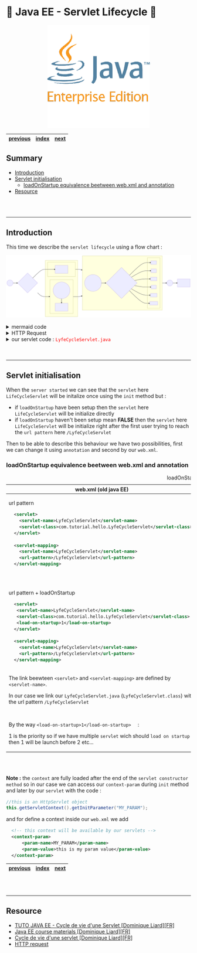 # 🚀 Java EE - Servlet Lifecycle 🚀<!-- omit in TOC -->

<div align="center">

![image](../javaEE.png)

|[previous](./../JAVA_EE_-_Implementation_of_an_MVC_architecture_based_on_Servlet_and_JSP_APIs/Readme.md)|[index](./../Readme.md)|[next](./../JAVA_EE_-_Web_Listeners/Readme.md)|
|---|---|---|

</div>

## Summary <!-- omit in TOC -->

- [Introduction](#introduction)
- [Servlet initialisation](#servlet-initialisation)
	- [loadOnStartup equivalence beetween web.xml and annotation](#loadonstartup-equivalence-beetween-webxml-and-annotation)
- [Resource](#resource)

<br>
<br>

___

## Introduction

This time we describe the ``servlet lifecycle`` using a flow chart :

<a href="lifecycle.svg" target="_blank"  rel="noopener">

![image](lifecycle.svg)
</a>

<details>
<summary>mermaid code</summary>

```
flowchart LR
   subgraph loop
        direction LR

        subgraph Request
        doPost
        doGet
        doHead
        doPut
        doTrace
        doOptions

        
        end

            loopA(("user trying to <br> reach the url pattern : <br> LyfeCycleServlet"))-->
            loopB{service method <br> Servlet : LyfeCycleServlet <br><br> from : wich HTTP <br> request ?}
            loopB--POST--> doPost
            loopB--GET--> doGet
            loopB--HEAD--> doHead
            loopB--PUT--> doPut
            loopB--TRACE--> doTrace
            loopB--OPTIONS--> doOptions
          
        click loopB href "https://developer.mozilla.org/fr/docs/Web/HTTP/Methods" "List of HTTP request"
    end
    subgraph init["initialisation servlet : LyfeCycleServlet"]
    subgraph loadOnStartup["loadOnStartup == true"]

        

        AA["LyfeCycleServlet <br> init() <br> called once"]



    end


    subgraph falseloadOnStartup["loadOnStartup == false"]
        AAA(("first user trying to <br> reach the url pattern : <br> LyfeCycleServlet   "))-->BBB["LyfeCycleServlet <br> init() <br> called once"]

    end
    end

    B(("Server <br> started")) --> C{if LifeCircleServlet <br> loadOnStartup ?}
    C --"true"--> AA
    loadOnStartup --> loop
    C --"false"--> falseloadOnStartup --> loop --> D((Server <br> Stoped)) -->
    E["LyfeCycleServlet <br> destroy() <br> called once"]
```

</details>

<details>
<summary>HTTP Request</summary>

|HTTP Request|Description|
|---|---|
|GET|The GET method requests a representation of the specified resource. GET requests should only be used to retrieve data.|
|HEAD|The HEAD method requests a response identical to a GET request where the body of the response is omitted (only the header is available).|
|POST|The POST method is used to send an entity to the specified resource. This usually results in a state change or server side effects.|
|PUT|The PUT method replaces all current representations of the target resource with the contents of the request.|
|DELETE|The DELETE method deletes the specified resource.|
|CONNECT|The CONNECT method establishes a tunnel to the server identified by the target resource.|
|OPTIONS|The OPTIONS method is used to describe the communications options with the target resource.|
|TRACE|The TRACE method performs a round-trip test message following the path of the target resource.|
|PATCH|The PATCH method is used to apply partial modifications to a resource.|

</details>

<details>
<summary>our servlet code : <code style="color:red;">LyfeCycleServlet.java</code> </summary>

```java
package com.tutorial.hello;

import java.io.IOException;
import javax.servlet.ServletException;
import javax.servlet.ServletRequest;
import javax.servlet.ServletResponse;
import javax.servlet.annotation.WebServlet;
import javax.servlet.http.HttpServlet;
import javax.servlet.http.HttpServletRequest;
import javax.servlet.http.HttpServletResponse;

/**
 * Servlet implementation class LyfeCycleServlet
 */
//@WebServlet(urlPatterns="/LyfeCycleServlet", loadOnStartup=1)
//@WebServlet("/LyfeCycleServlet")
public class LyfeCycleServlet extends HttpServlet {
	private static final long serialVersionUID = 1L;
    
	int countGetRequest = 0;
	String param = "";
    /**
     * @see HttpServlet#HttpServlet()
     */
    public LyfeCycleServlet() {
        super();
    	System.out.println();
    	System.out.println("-----");
        System.out.println("Constructor : servlet created but not yet initialised mean the context from web.xml are not loaded");
    	System.out.println("-----");
        // TODO Auto-generated constructor stub
    }
    
    @Override
    public void init() throws ServletException {
    	// TODO Auto-generated method stub
    	super.init();
    	System.out.println();
    	System.out.println("-----");
    	System.out.println("init method : fully initialised called once mean the context from web.xml is already loaded");
    	this.param = this.getServletContext().getInitParameter("MY_PARAM").toString();
    	System.out.println(this.param);
    	System.out.println("-----");
    }
    
    @Override
    public void service(ServletRequest arg0, ServletResponse arg1) throws ServletException, IOException {
    	// TODO Auto-generated method stub
    	
    	System.out.println("-----");
    	System.out.println("service method for dispatching http request to the right method");
    	System.out.println("-----");
    	super.service(arg0, arg1);
    }

	/**
	 * @see HttpServlet#doGet(HttpServletRequest request, HttpServletResponse response)
	 */
	protected void doGet(HttpServletRequest request, HttpServletResponse response) throws ServletException, IOException {
		// TODO Auto-generated method stub
    	System.out.println();
    	System.out.println("-----");
    	System.out.println("in the doGet method of : " + this.getClass().getName().toString());
    	countGetRequest++;
		System.out.println("The number of get request receive by the servlet LyfeCycleServlet since her first initialisation is : " + countGetRequest);
    	System.out.println("-----");
		response.getWriter().append("Served at: ").append(request.getContextPath()).append(" and MY_PARAM equal : ").append(this.getServletContext().getInitParameter("MY_PARAM").toString());
	}
	
	

	/**
	 * @see HttpServlet#doPost(HttpServletRequest request, HttpServletResponse response)
	 */
	protected void doPost(HttpServletRequest request, HttpServletResponse response) throws ServletException, IOException {
		// TODO Auto-generated method stub
		doGet(request, response);
	}
	
    @Override
    public void destroy() {
    	// TODO Auto-generated method stub
    	System.out.println();
    	System.out.println("-----");
        System.out.println("Destroy method called once");
    	System.out.println("-----");
    	super.destroy();
    }

}


```

</details>

<br>
<br>

___

## Servlet initialisation

When the ``server started`` we can see that the ``servlet`` here ``LifeCycleServlet`` will be initalize once using the ``init`` method but :
* if ``loadOnStartup`` have been setup then the ``servlet`` here ``LifeCycleServlet`` will be initialize directly
* if ``loadOnStartup`` haven't been setup mean __FALSE__ then the ``servlet`` here ``LifeCycleServlet`` will be initialize right after the first user trying to reach the ``url pattern`` here ``/LyfeCycleServlet``

Then to be able to describe this behaviour we have two possibilities, first we can change it using ``annotation`` and second by our ``web.xml``.


### loadOnStartup equivalence beetween web.xml and annotation

<table class="demo" align=center>
	<caption>loadOnStartup</caption>
	<thead>
	<tr>
		<th>web.xml (old java EE)</th>
		<th>.class & annotation (recent java EE)</th>
	</tr>
	</thead>
	<tbody>
	<tr>
<td>

url pattern
```xml
  <servlet>
  	<servlet-name>LyfeCycleServlet</servlet-name>
  	<servlet-class>com.tutorial.hello.LyfeCycleServlet</servlet-class>
  </servlet>
  
  <servlet-mapping>
  	<servlet-name>LyfeCycleServlet</servlet-name>
  	<url-pattern>/LyfeCycleServlet</url-pattern>
  </servlet-mapping>
```

<br>
<br>

url pattern + loadOnStartup
```xml
  <servlet>  
   <servlet-name>LyfeCycleServlet</servlet-name>  
   <servlet-class>com.tutorial.hello.LyfeCycleServlet</servlet-class>  
   <load-on-startup>1</load-on-startup>  
  </servlet>

  <servlet-mapping>
  	<servlet-name>LyfeCycleServlet</servlet-name>
  	<url-pattern>/LyfeCycleServlet</url-pattern>
  </servlet-mapping>
```
        
</td>
		<td>

url pattern only :
```java
/**
 * Servlet implementation class LyfeCycleServlet
 */
@WebServlet("/LyfeCycleServlet")
public class LyfeCycleServlet extends HttpServlet {
	private static final long serialVersionUID = 1L;
```

<br>

url pattern + loadOnStartup
```java
/**
 * Servlet implementation class LyfeCycleServlet
 */
@WebServlet(urlPatterns="/LyfeCycleServlet", loadOnStartup=1)
public class LyfeCycleServlet extends HttpServlet {
	private static final long serialVersionUID = 1L;
```
        
</td>
</tr>
	<tr>
		<td>


The link beewteen ``<servlet>`` and ``<servlet-mapping>`` are defined by ``<servlet-name>``. 

In our case we link our ``LyfeCycleServlet.java`` (``LyfeCycleServlet.class``) with the url pattern ``/LyfeCycleServlet``

<br>

By the way ```<load-on-startup>1</load-on-startup>  ``` :

1 is the priority so if we have multiple ``servlet`` wich should ``load on startup`` then 1 will be launch before 2 etc...
        
</td>
		<td>

In this case the link is directly created inside the ``.java`` file
        
        
</td>
	</tr>
	</tbody>
</table>

<br>
<br>

**Note :** the ``context`` are fully loaded after the end of the ``servlet constructor method`` so in our case we can access our ``context-param`` during ``init`` method and later by our ``servlet`` with the code :
```java
//this is an HttpServlet object
this.getServletContext().getInitParameter("MY_PARAM");
```

and for define a context inside our ``web.xml`` we add 
```xml
  <!-- this context will be available by our servlets -->
  <context-param>
	  <param-name>MY_PARAM</param-name>
	  <param-value>this is my param value</param-value>
  </context-param>
```

<div align="center">

|[previous](./../JAVA_EE_-_Implementation_of_an_MVC_architecture_based_on_Servlet_and_JSP_APIs/Readme.md)|[index](./../Readme.md)|[next](./../JAVA_EE_-_Web_Listeners/Readme.md)|
|---|---|---|



</div>

<br>
<br>


___

## Resource

* [TUTO JAVA EE - Cycle de vie d'une Servlet [Dominique Liard][FR]](https://www.youtube.com/watch?v=yjJALFHAb-o&list=PLBNheBxhHLQyuFBZHx20kGByDoySutwBf&index=5)
* [Java EE course materials [Dominique Liard][FR]](https://koor.fr/Java/SupportServlets/slide1.wp)
* [Cycle de vie d'une servlet [Dominique Liard][FR]](https://koor.fr/Java/TutorialJEE/jee_servlet_life_cycle.wp)
* [HTTP request](https://developer.mozilla.org/fr/docs/Web/HTTP/Methods)